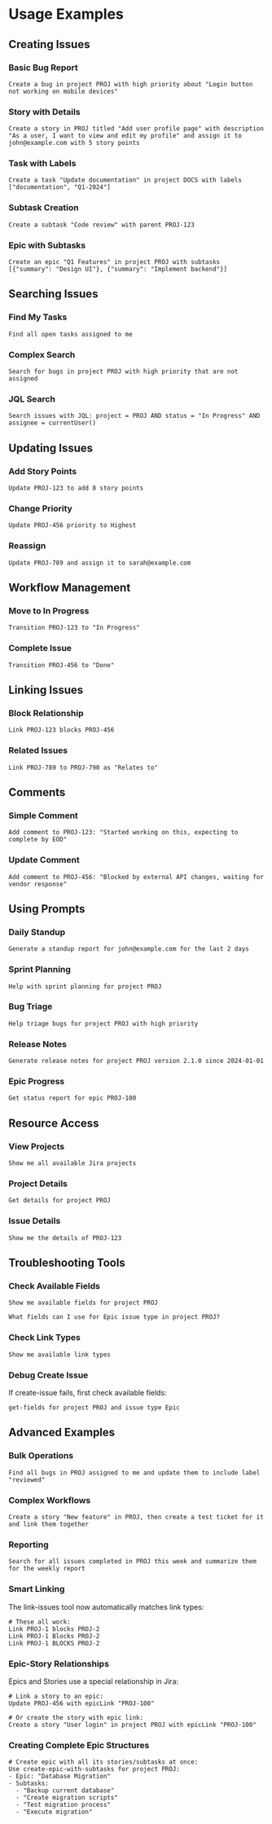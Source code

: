 # Usage Examples

## Creating Issues

### Basic Bug Report
```
Create a bug in project PROJ with high priority about "Login button not working on mobile devices"
```

### Story with Details
```
Create a story in PROJ titled "Add user profile page" with description "As a user, I want to view and edit my profile" and assign it to john@example.com with 5 story points
```

### Task with Labels
```
Create a task "Update documentation" in project DOCS with labels ["documentation", "Q1-2024"]
```

### Subtask Creation
```
Create a subtask "Code review" with parent PROJ-123
```

### Epic with Subtasks
```
Create an epic "Q1 Features" in project PROJ with subtasks [{"summary": "Design UI"}, {"summary": "Implement backend"}]
```

## Searching Issues

### Find My Tasks
```
Find all open tasks assigned to me
```

### Complex Search
```
Search for bugs in project PROJ with high priority that are not assigned
```

### JQL Search
```
Search issues with JQL: project = PROJ AND status = "In Progress" AND assignee = currentUser()
```

## Updating Issues

### Add Story Points
```
Update PROJ-123 to add 8 story points
```

### Change Priority
```
Update PROJ-456 priority to Highest
```

### Reassign
```
Update PROJ-789 and assign it to sarah@example.com
```

## Workflow Management

### Move to In Progress
```
Transition PROJ-123 to "In Progress"
```

### Complete Issue
```
Transition PROJ-456 to "Done"
```

## Linking Issues

### Block Relationship
```
Link PROJ-123 blocks PROJ-456
```

### Related Issues
```
Link PROJ-789 to PROJ-790 as "Relates to"
```

## Comments

### Simple Comment
```
Add comment to PROJ-123: "Started working on this, expecting to complete by EOD"
```

### Update Comment
```
Add comment to PROJ-456: "Blocked by external API changes, waiting for vendor response"
```

## Using Prompts

### Daily Standup
```
Generate a standup report for john@example.com for the last 2 days
```

### Sprint Planning
```
Help with sprint planning for project PROJ
```

### Bug Triage
```
Help triage bugs for project PROJ with high priority
```

### Release Notes
```
Generate release notes for project PROJ version 2.1.0 since 2024-01-01
```

### Epic Progress
```
Get status report for epic PROJ-100
```

## Resource Access

### View Projects
```
Show me all available Jira projects
```

### Project Details
```
Get details for project PROJ
```

### Issue Details
```
Show me the details of PROJ-123
```

## Troubleshooting Tools

### Check Available Fields
```
Show me available fields for project PROJ
```

```
What fields can I use for Epic issue type in project PROJ?
```

### Check Link Types
```
Show me available link types
```

### Debug Create Issue
If create-issue fails, first check available fields:
```
get-fields for project PROJ and issue type Epic
```

## Advanced Examples

### Bulk Operations
```
Find all bugs in PROJ assigned to me and update them to include label "reviewed"
```

### Complex Workflows
```
Create a story "New feature" in PROJ, then create a test ticket for it and link them together
```

### Reporting
```
Search for all issues completed in PROJ this week and summarize them for the weekly report
```

### Smart Linking
The link-issues tool now automatically matches link types:
```
# These all work:
Link PROJ-1 blocks PROJ-2
Link PROJ-1 Blocks PROJ-2  
Link PROJ-1 BLOCKS PROJ-2
```

### Epic-Story Relationships
Epics and Stories use a special relationship in Jira:
```
# Link a story to an epic:
Update PROJ-456 with epicLink "PROJ-100"

# Or create the story with epic link:
Create a story "User login" in project PROJ with epicLink "PROJ-100"
```

### Creating Complete Epic Structures
```
# Create epic with all its stories/subtasks at once:
Use create-epic-with-subtasks for project PROJ:
- Epic: "Database Migration"
- Subtasks: 
  - "Backup current database"
  - "Create migration scripts"
  - "Test migration process"
  - "Execute migration"
```
